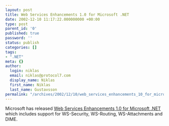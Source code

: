 ```yaml
---
layout: post
title: Web Services Enhancements 1.0 for Microsoft .NET
date: 2002-12-10 11:17:22.000000000 +00:00
type: post
parent_id: '0'
published: true
password: ''
status: publish
categories: []
tags:
- ".NET"
meta: {}
author:
  login: niklas
  email: niklas@protocol7.com
  display_name: Niklas
  first_name: Niklas
  last_name: Gustavsson
permalink: "/archives/2002/12/10/web_services_enhancements_10_for_microsoft_net/"
---
```

Microsoft has released [Web Services Enhancements 1.0 for Microsoft .NET](http://msdn.microsoft.com/webservices/building/wse/default.aspx) which includes support for WS-Security, WS-Routing, WS-Attachments and DIME.

